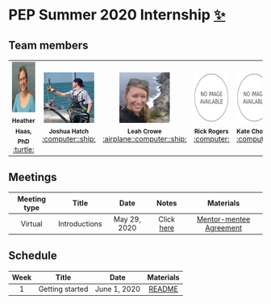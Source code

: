 # PEP Summer 2020 Internship <a href="https://www.woodsholediversity.org/pep/">:sparkles:</a>

## Team members
<table>
    <tr>
        <td align = "center">
            <img width="100px" height="100px" alt="Heather Haas" src="img/HaasSmall2.jpg" />
            <br/><sub><b>Heather Haas, PhD</b></sub></a><br/>
            <a href="" title="Code">:turtle:</a>
        </td>
        <td align = "center">
            <img width="100px" height="100px" alt="Joshua Hatch" src="img/HatchSmall.jpg" />
            <br/><sub><b>Joshua Hatch</b></sub></a><br/>
            <a href="" title="Code">:computer::ship:</a>
        </td>
        <td align = "center">
            <img width="100px" height="100px" alt="Leah Crowe" src="img/Crowe.jpg" />
            <br/><sub><b>Leah Crowe</b></sub></a><br/>
            <a href="" title="Code">:airplane::computer::ship:</a>
        </td>
        <td align = "center">
            <img width="100px" height="100px" alt="Rick Rogers" src="img/default.png" />
            <br/><sub><b>Rick Rogers</b></sub></a><br/>
            <a href="" title="Code">:computer:</a>
        </td>
        <td align = "center">
            <img width="100px" height="100px" alt="Kate Choate" src="img/default.png" />
            <br/><sub><b>Kate Choate</b></sub></a><br/>
            <a href="" title="Code">:computer:</a>
        </td>
        <td align = "center">
            <img width="100px" height="100px" alt="Christopher Sandoval" src="img/default.png" />
            <br/><sub><b>Christopher Sandoval</b></sub></a><br/>
            <a href="" title="Code">:computer:</a>
        </td>
    </tr>
</table>

## Meetings
| Meeting type | Title | Date | Notes | Materials |
| :---: | :---: | :---: | :---: | :---: |
| Virtual | Introductions | May 29, 2020 | Click [here](https://docs.google.com/document/d/1iqOUm5e4UyHBLjaCJyvbvfXfv8V2INnmWWQokkJhZqE/edit?usp=sharing) | [Mentor-mentee Agreement](https://docs.google.com/document/d/1U9JwfIqtUa--cNdYOpbBjmLP1cpyFvBQqz4LzOSyZeI/edit?usp=sharing) |

## Schedule
| Week | Title | Date | Materials |
| :---: | :---: | :---: | :---: |
| 1 | Getting started | June 1, 2020 | [README](https://github.com/Turtle-PSB-NOAA/PEP-2020/tree/master/week_0) | :---: |

